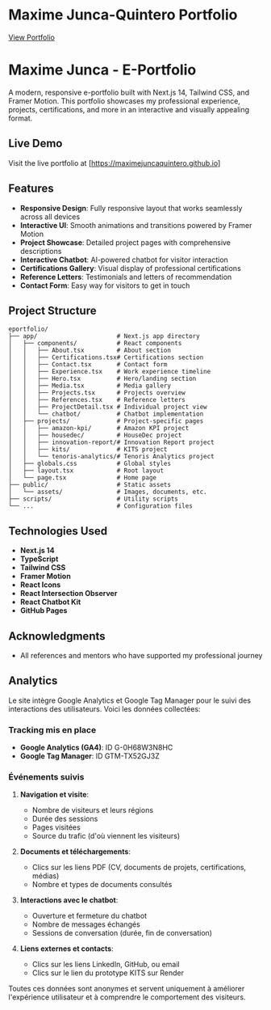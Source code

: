 # Maxime Junca-Quintero Portfolio

[View Portfolio](https://maximejuncaquintero.github.io/?utm_source=cv&utm_medium=pdf)

# Maxime Junca - E-Portfolio

A modern, responsive e-portfolio built with Next.js 14, Tailwind CSS, and Framer Motion. This portfolio showcases my professional experience, projects, certifications, and more in an interactive and visually appealing format.

## Live Demo

Visit the live portfolio at [https://maximejuncaquintero.github.io]

## Features

- **Responsive Design**: Fully responsive layout that works seamlessly across all devices
- **Interactive UI**: Smooth animations and transitions powered by Framer Motion
- **Project Showcase**: Detailed project pages with comprehensive descriptions
- **Interactive Chatbot**: AI-powered chatbot for visitor interaction
- **Certifications Gallery**: Visual display of professional certifications
- **Reference Letters**: Testimonials and letters of recommendation
- **Contact Form**: Easy way for visitors to get in touch

## Project Structure

```
eportfolio/
├── app/                      # Next.js app directory
│   ├── components/           # React components
│   │   ├── About.tsx         # About section
│   │   ├── Certifications.tsx# Certifications section
│   │   ├── Contact.tsx       # Contact form
│   │   ├── Experience.tsx    # Work experience timeline
│   │   ├── Hero.tsx          # Hero/landing section
│   │   ├── Media.tsx         # Media gallery
│   │   ├── Projects.tsx      # Projects overview
│   │   ├── References.tsx    # Reference letters
│   │   ├── ProjectDetail.tsx # Individual project view
│   │   └── chatbot/          # Chatbot implementation
│   ├── projects/             # Project-specific pages
│   │   ├── amazon-kpi/       # Amazon KPI project
│   │   ├── housedec/         # HouseDec project
│   │   ├── innovation-report/# Innovation Report project
│   │   ├── kits/             # KITS project
│   │   └── tenoris-analytics/# Tenoris Analytics project
│   ├── globals.css           # Global styles
│   ├── layout.tsx            # Root layout
│   └── page.tsx              # Home page
├── public/                   # Static assets
│   └── assets/               # Images, documents, etc.
├── scripts/                  # Utility scripts
└── ...                       # Configuration files
```

## Technologies Used

- **Next.js 14**
- **TypeScript**
- **Tailwind CSS**
- **Framer Motion**
- **React Icons**
- **React Intersection Observer**
- **React Chatbot Kit**
- **GitHub Pages**

## Acknowledgments

- All references and mentors who have supported my professional journey

## Analytics

Le site intègre Google Analytics et Google Tag Manager pour le suivi des interactions des utilisateurs. Voici les données collectées:

### Tracking mis en place

- **Google Analytics (GA4)**: ID G-0H68W3N8HC
- **Google Tag Manager**: ID GTM-TX52GJ3Z

### Événements suivis

1. **Navigation et visite**:
   - Nombre de visiteurs et leurs régions
   - Durée des sessions
   - Pages visitées
   - Source du trafic (d'où viennent les visiteurs)

2. **Documents et téléchargements**:
   - Clics sur les liens PDF (CV, documents de projets, certifications, médias)
   - Nombre et types de documents consultés

3. **Interactions avec le chatbot**:
   - Ouverture et fermeture du chatbot
   - Nombre de messages échangés
   - Sessions de conversation (durée, fin de conversation)

4. **Liens externes et contacts**:
   - Clics sur les liens LinkedIn, GitHub, ou email
   - Clics sur le lien du prototype KITS sur Render

Toutes ces données sont anonymes et servent uniquement à améliorer l'expérience utilisateur et à comprendre le comportement des visiteurs.
